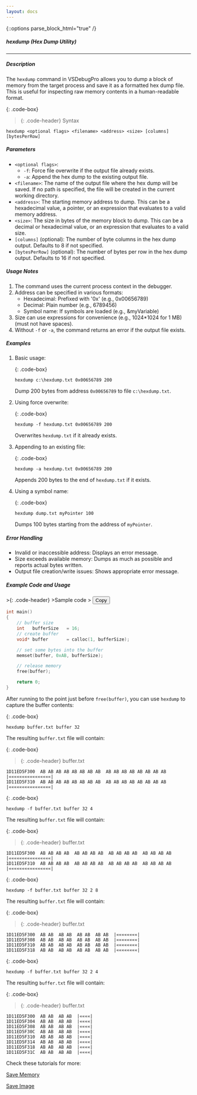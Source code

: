 ```yaml
---
layout: docs
---
```

{::options parse_block_html="true" /}

##### hexdump (Hex Dump Utility)
---

##### Description
The `hexdump` command in VSDebugPro allows you to dump a block of memory from the target process and save it as a formatted hex dump file. This is useful for inspecting raw memory contents in a human-readable format.

{: .code-box}
>{: .code-header}
>Syntax
```code
hexdump <optional flags> <filename> <address> <size> [columns] [bytesPerRow]
```

##### Parameters

- `<optional flags>`:
    - `-f`: Force file overwrite if the output file already exists.
    - `-a`: Append the hex dump to the existing output file.
- `<filename>`: The name of the output file where the hex dump will be saved. If no path is specified, the file will be created in the current working directory.
- `<address>`: The starting memory address to dump. This can be a hexadecimal value, a pointer, or an expression that evaluates to a valid memory address.
- `<size>`: The size in bytes of the memory block to dump. This can be a decimal or hexadecimal value, or an expression that evaluates to a valid size.
- `[columns]` (optional): The number of byte columns in the hex dump output. Defaults to 8 if not specified.
- `[bytesPerRow]` (optional): The number of bytes per row in the hex dump output. Defaults to 16 if not specified.

##### Usage Notes

1. The command uses the current process context in the debugger.
2. Address can be specified in various formats:
   - Hexadecimal: Prefixed with '0x' (e.g., 0x00656789)
   - Decimal: Plain number (e.g., 6789456)
   - Symbol name: If symbols are loaded (e.g., &myVariable)
3. Size can use expressions for convenience (e.g., 1024*1024 for 1 MB) (must not have spaces).
4. Without `-f` or `-a`, the command returns an error if the output file exists.

##### Examples

1. Basic usage:

   {: .code-box}
   ```
   hexdump c:\hexdump.txt 0x00656789 200
   ```
   Dump 200 bytes from address `0x00656789` to file `c:\hexdump.txt`.

2. Using force overwrite:

   {: .code-box}
   ```
   hexdump -f hexdump.txt 0x00656789 200
   ```
   Overwrites `hexdump.txt` if it already exists.

3. Appending to an existing file:

   {: .code-box}
   ```
   hexdump -a hexdump.txt 0x00656789 200
   ```
   Appends 200 bytes to the end of `hexdump.txt` if it exists.

4. Using a symbol name:

   {: .code-box}
   ```
   hexdump dump.txt myPointer 100
   ```
   Dumps 100 bytes starting from the address of `myPointer`.

##### Error Handling

- Invalid or inaccessible address: Displays an error message.
- Size exceeds available memory: Dumps as much as possible and reports actual bytes written.
- Output file creation/write issues: Shows appropriate error message.

##### Example Code and Usage

<div class="code-box">
>{: .code-header}
>Sample code
> <button onclick="copyCode(this)" class="copy-button">Copy</button>

```cpp
int main()
{
    // buffer size
    int   bufferSize   = 16;
    // create buffer
    void* buffer       = calloc(1, bufferSize);

    // set some bytes into the buffer
    memset(buffer, 0xAB, bufferSize);

    // release memory
    free(buffer);

    return 0;
}
```
</div>

After running to the point just before `free(buffer)`, you can use `hexdump` to capture the buffer contents:

{: .code-box}
```
hexdump buffer.txt buffer 32
```

The resulting `buffer.txt` file will contain:

{: .code-box}
>{: .code-header}
>buffer.txt
```
1D11ED5F300  AB AB AB AB AB AB AB AB  AB AB AB AB AB AB AB AB  |««««««««««««««««|
1D11ED5F310  AB AB AB AB AB AB AB AB  AB AB AB AB AB AB AB AB  |««««««««««««««««|
```

{: .code-box}
```
hexdump -f buffer.txt buffer 32 4
```

The resulting `buffer.txt` file will contain:

{: .code-box}
>{: .code-header}
>buffer.txt
```
1D11ED5F300  AB AB AB AB  AB AB AB AB  AB AB AB AB  AB AB AB AB  |««««««««««««««««|
1D11ED5F310  AB AB AB AB  AB AB AB AB  AB AB AB AB  AB AB AB AB  |««««««««««««««««|
```

{: .code-box}
```
hexdump -f buffer.txt buffer 32 2 8
```

The resulting `buffer.txt` file will contain:

{: .code-box}
>{: .code-header}
>buffer.txt
```
1D11ED5F300  AB AB  AB AB  AB AB  AB AB  |««««««««|
1D11ED5F308  AB AB  AB AB  AB AB  AB AB  |««««««««|
1D11ED5F310  AB AB  AB AB  AB AB  AB AB  |««««««««|
1D11ED5F318  AB AB  AB AB  AB AB  AB AB  |««««««««|
```

{: .code-box}
```
hexdump -f buffer.txt buffer 32 2 4
```

The resulting `buffer.txt` file will contain:

{: .code-box}
>{: .code-header}
>buffer.txt
```
1D11ED5F300  AB AB  AB AB  |««««|
1D11ED5F304  AB AB  AB AB  |««««|
1D11ED5F308  AB AB  AB AB  |««««|
1D11ED5F30C  AB AB  AB AB  |««««|
1D11ED5F310  AB AB  AB AB  |««««|
1D11ED5F314  AB AB  AB AB  |««««|
1D11ED5F318  AB AB  AB AB  |««««|
1D11ED5F31C  AB AB  AB AB  |««««|
```

Check these tutorials for more:

[Save Memory](/pages/tutorials/dumpbuffer.html)

[Save Image](/pages/tutorials/dumpimg.html)
